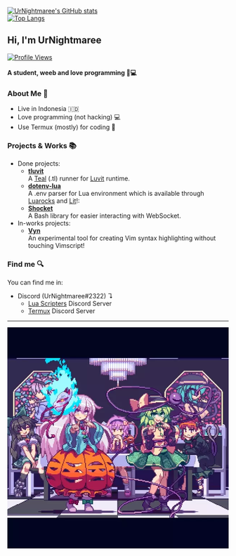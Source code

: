 [![UrNightmaree's GitHub stats](https://github-readme-stats.vercel.app/api?username=UrNightmaree&show_icons=true&bg_color=1e1e2e&text_color=cdd6f4&icon_color=cba6f7&title_color=94e2d5)](https://github.com/anuraghazra/github-readme-stats) <br>
[![Top Langs](https://github-readme-stats.vercel.app/api/top-langs/?username=UrNightmaree&bg_color=1e1e2e&text_color=cdd6f4&icon_color=cba6f7&title_color=94e2d5)](https://github.com/anuraghazra/github-readme-stats)

## Hi, I'm UrNightmaree
[![Profile Views](https://komarev.com/ghpvc/?username=UrNightmaree&color=cba6f7&style=flat-square)](https://github.com/antonkomarev/github-profile-views-counter)<br><br>
**A student, weeb and love programming 🤠💻**

### About Me 🤔
 * Live in Indonesia 🇮🇩
 * Love programming (not hacking) 💻
 * Use Termux (mostly) for coding 📱

### Projects & Works 📚
 * Done projects:
    * **[tluvit](https://github.com/UrNightmaree/tluvit)**<br>
    A [Teal](https://github.com/teal-language/tl) (.tl) runner for [Luvit](https://luvit.io) runtime.
    * **[dotenv-lua](https://github.com/UrNightmaree/dotenv-lua)**<br>
    A .env parser for Lua environment which is available through [Luarocks](https://luarocks.org) and [Lit](https://github.com/luvit/lit)!:
    * **[Shocket](https://github.com/UrNightmaree/shocket)**<br>
    A Bash library for easier interacting with WebSocket.
 * In-works projects:
    * **[Vyn](https://github.com/UrNightmaree/Vyn)**<br>
    An experimental tool for creating Vim syntax highlighting without touching Vimscript!

### Find me 🔍
You can find me in:
   * Discord (UrNightmaree#2322) ↴<br>
      * [Lua Scripters](https://discord.gg/7wu7ZsW) Discord Server<br>
      * [Termux](https://discord.gg/HXpF69X) Discord Server

---

[![Kokoro & Koishi](./assets/kokoishi.webp)](https://en.m.wikipedia.org/wiki/Touhou_Project)
